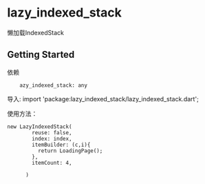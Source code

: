 # lazy_indexed_stack

懒加载IndexedStack

## Getting Started

依赖

```
    azy_indexed_stack: any
```

导入:
import 'package:lazy_indexed_stack/lazy_indexed_stack.dart';

使用方法：

```
new LazyIndexedStack(
        reuse: false,
        index: index,
        itemBuilder: (c,i){
          return LoadingPage();
        },
        itemCount: 4,

      )
```